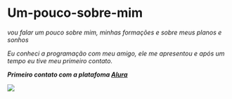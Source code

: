 # Um-pouco-sobre-mim
<em><p>vou falar um pouco sobre mim, minhas formações e sobre meus planos e sonhos<p><em>
<p>Eu conheci a programação com meu amigo, ele me apresentou e após um tempo eu tive meu primeiro contato.<p>
<p><strong>Primeiro contato com a platafoma <em><a href="https://www.alura.com.br/">Alura<a/><em><strong><p>
<img src="https://imgs.search.brave.com/GKB7JX7570C9ocTPDMAqMSRubluNojN-GHgP1K4UHjE/rs:fit:32:32:1/g:ce/aHR0cDovL2Zhdmlj/b25zLnNlYXJjaC5i/cmF2ZS5jb20vaWNv/bnMvZTBjZThjOWJl/OGM0N2NkNDM5MDNh/NzlkY2Q3OTA3M2Mw/OGMzNzU4YjI2NGYw/OGNhYmU3YzkwYmI3/YjRmYzkxYy93d3cu/YWx1cmEuY29tLmJy/Lw">
